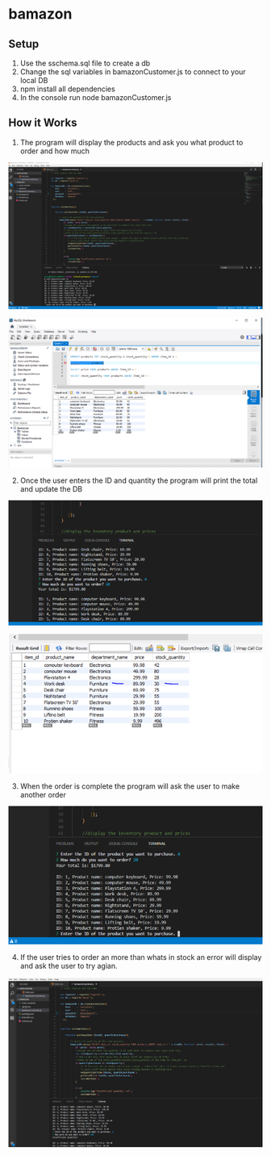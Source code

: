 # bamazon

## Setup 

1. Use the sschema.sql file to create a db
2. Change the sql variables in bamazonCustomer.js to connect to your local DB 
3. npm install all dependencies 
4. In the console run node bamazonCustomer.js 

## How it Works 

1. The program will display the products and ask you what product to order and how much

![alt text](https://github.com/perez6736/bamazon/blob/master/pics/screenshots/Customerview%20start%201.PNG "Image 1")

![alt text](https://github.com/perez6736/bamazon/blob/master/pics/screenshots/Database%20at%20start%201.PNG "DB 1")

2. Once the user enters the ID and quantity the program will print the total and update the DB 

![alt text](https://github.com/perez6736/bamazon/blob/master/pics/screenshots/purchase%20made%20and%20total%20displayed%202.PNG "Image 2")

![alt text](https://github.com/perez6736/bamazon/blob/master/pics/screenshots/database%20updated%20with%20new%20quantity.PNG "DB 2")

3. When the order is complete the program will ask the user to make another order 

![alt text](https://github.com/perez6736/bamazon/blob/master/pics/screenshots/new%20order%20is%20prompted.PNG "New Order")

4. If the user tries to order an more than whats in stock an error will display and ask the user to try agian. 

![alt text](https://github.com/perez6736/bamazon/blob/master/pics/screenshots/trying%20to%20order%20more%20than%20in%20stock.PNG "New Order")
